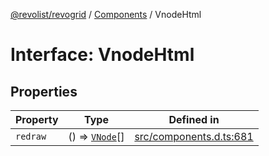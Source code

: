 [@revolist/revogrid](README.md) / [Components](Namespace.Components.md) / VnodeHtml

# Interface: VnodeHtml

## Properties

| Property | Type | Defined in |
| ------ | ------ | ------ |
| `redraw` | () => [`VNode`](Interface.VNode.md)[] | [src/components.d.ts:681](https://github.com/revolist/revogrid/blob/a849a2bedd405f9be6994ce2465b998f17fd214c/src/components.d.ts#L681) |
